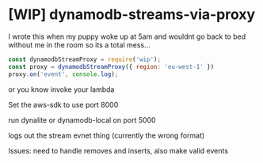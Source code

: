 # [WIP] dynamodb-streams-via-proxy

I wrote this when my puppy woke up at 5am and wouldnt go back to bed without me in the room so its a total mess...

```javascript
const dynamodbStreamProxy = require('wip');
const proxy = dynamodbStreamProxy({ region: 'eu-west-1' })
proxy.on('event', console.log);
```

or you know invoke your lambda

Set the aws-sdk to use port 8000

run dynalite or dynamodb-local on port 5000

logs out the stream evnet thing (currently the wrong format)

Issues:
need to handle removes and inserts, also make valid events
